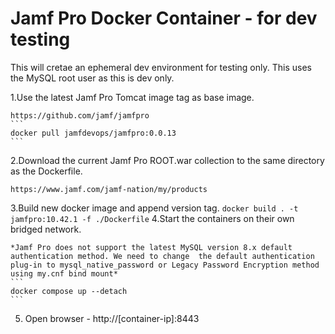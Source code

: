 # Jamf Pro Docker Container - for dev testing

This will cretae an ephemeral dev environment for testing only. This uses the MySQL root user as this is dev only.

1.Use the latest Jamf Pro Tomcat image tag as base image. 

	https://github.com/jamf/jamfpro
	```
	docker pull jamfdevops/jamfpro:0.0.13
	```
2.Download the current Jamf Pro ROOT.war collection to the same directory as the Dockerfile.

	https://www.jamf.com/jamf-nation/my/products

3.Build new docker image and append version tag.
	```
	docker build . -t jamfpro:10.42.1 -f ./Dockerfile
	```
4.Start the containers on their own bridged network. 

	*Jamf Pro does not support the latest MySQL version 8.x default authentication method. We need to change  the default authentication plug-in to mysql_native_password or Legacy Password Encryption method using my.cnf bind mount*
	```
	docker compose up --detach
	```
5. Open browser - http://[container-ip]:8443
